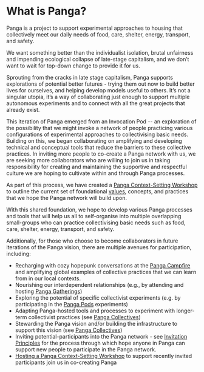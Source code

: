 # What is Panga?

Panga is a project to support experimental approaches to housing that collectively meet our daily needs of food, care, shelter, energy, transport, and safety.

We want something better than the individualist isolation, brutal unfairness and impending ecological collapse of late-stage capitalism, and we don’t want to wait for top-down change to provide it for us.

Sprouting from the cracks in late stage capitalism, Panga supports explorations of potential better futures - trying them out now to build better lives for ourselves, and helping develop models useful to others. It’s not a singular utopia, it’s a way of collaborating just enough to support multiple autonomous experiments and to connect with all the great projects that already exist.

This iteration of Panga emerged from an Invocation Pod -- an exploration of the possibility that we might invoke a network of people practicing various configurations of experimental approaches to collectivising basic needs. Building on this, we began collaborating on amplifying and developing technical and conceptual tools that reduce the barriers to these collective practices. In inviting more people to co-create a Panga network with us, we are seeking more collaborators who are willing to join us in taking responsibility for creating and maintaining the supportive and respectful culture we are hoping to cultivate within and through Panga processes. 

As part of this process, we have created a [Panga Context-Setting Workshop](panga-concepts/participating_in_panga/panga_workshop_intro.md) to outline the current set of foundational [values](panga-concepts/participating_in_panga/panga_values.md), concepts, and practices that we hope the Panga network will build upon.    

With this shared foundation, we hope to develop various Panga processes and tools that will help us all to self-organise into multiple overlapping small-groups who can practice collectivising basic needs such as food, care, shelter, energy, transport, and safety. 

Additionally, for those who choose to become collaborators in future iterations of the Panga vision, there are multiple avenues for participation, including:

  * Recharging with cozy hopepunk conversations at the [Panga Campfire](panga-concepts/participating_in_panga/panga_campfire.md) and amplifying global examples of collective practices that we can learn from in our local contexts.
  * Nourishing our interdependent relationships (e.g., by attending and hosting [Panga Gatherings](panga-concepts/participating_in_panga/panga_gatherings.md))
  * Exploring the potential of specific collectivist experiments (e.g. by participating in the [Panga Pods](panga-concepts/participating_in_panga/panga_pods.md) experiments) 
  * Adapting Panga-hosted tools and processes to experiment with longer-term collectivist practices (see [Panga Collectives](panga-concepts/participating_in_panga/panga_collectives.md))
  * Stewarding the Panga vision and/or building the infrastructure to support this vision (see [Panga Collectives](panga-concepts/participating_in_panga/panga_collectives.md))
  * Inviting potential-participants into the Panga network - see [Invitation Principles](panga-concepts/participating_in_panga/panga_invitation_principles.md) for the process through which hope anyone in Panga can support new people to participate in the Panga network. 
  * [Hosting a Panga Context-Setting Workshop](panga-concepts/participating_in_panga/workshop_host_guidelines.md) to support recently invited participants join us in co-creating Panga

